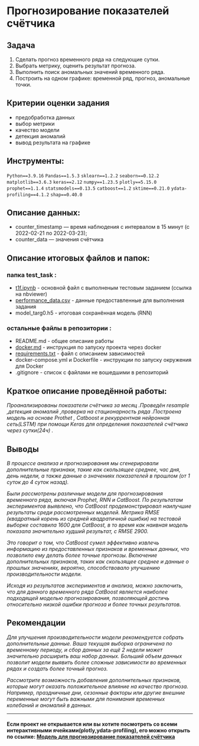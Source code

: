 # Прогнозирование показателей счётчика

## Задача 

1. Сделать прогноз временного ряда на следующие сутки. 
2. Выбрать метрику, оценить результат прогноза. 
3. Выполнить поиск аномальных значений временного ряда.
4. Построить на одном графике: временной ряд, прогноз, аномальные точки. 

## Критерии оценки задания

- предобработка данных
- выбор метрики
- качество модели
- детекция аномалий
- вывод результата на графике

## Инструменты:
`Python==3.9.16`
`Pandas==1.5.3`
`sklearn==1.2.2`
`seaborn==0.12.2`
`matplotlib==3.6.3`
`keras==2.12`
`numpy==1.23.5`
`plotly==5.15.0`
`prophet==1.1.4`
`statsmodels==0.13.5`
`catboost==1.2`
`sktime==0.21.0`
`ydata-profiling==4.1.2`
`shap==0.40.0`

## Описание данных:

- counter_timestamp — время наблюдения с интервалом в 15 минут (с 2022-02-21 по 2022-03-23);
- counter_data — значения счётчика

## Описание итоговых файлов и папок:

### папка test_task :

- <a href='https://nbviewer.org/github/verydirtyhands/test_counter/blob/main/test_task/t1f.ipynb'>t1f.ipynb</a> - основной файл с выполненым тестовым заданием (ссылка на nbviewer)
- <a href='https://github.com/verydirtyhands/test_counter/blob/464352278323b7883e9ec8e5e27fe86f76df7fe5/test_task/performance_data.csv'>performance_data.csv</a> - данные предоставленные для выполнения задания
- <a>model_targ0.h5 - итоговая сохранённая модель (RNN)

### остальные файлы в репозитории :

- README.md - общее описание работы
- <a href='https://github.com/verydirtyhands/test_counter/docker.md'>docker.md</a> - инструкция по запуску проекта через docker
- <a href='https://github.com/verydirtyhands/test_counter/requirements.txt'>requirements.txt</a> - файл с описанием зависимостей
- docker-compose.yml и Dockerfile - инструкции по запуску окружения для Docker
- .gitignore - список с файлами не вошедшими в репозиторий

## Краткое описание проведённой работы:
<i> 
Проанализированы показатели счётчика за месяц .Проведён resample ,детекция аномалий ,проверка на стационарность ряда .Построена модель на основе Prothet , Catboost и рекуррентная нейронная сеть(LSTM) при помощи Keras для определения показателей счётчика через сутки(24ч) .</i>

## Выводы
<i>В процессе анализа и прогнозирования мы сгенерировали дополнительные признаки, такие как скользящее среднее, час дня, день недели, а также данные о значениях показателей в прошлом (от 1 суток до 4 суток назад).

Были рассмотрены различные модели для прогнозирования временного ряда, включая Prophet, RNN и CatBoost. По результатам экспериментов выявлено, что CatBoost продемонстрировал наилучшие результаты среди рассмотренных моделей. Метрика RMSE (квадратный корень из средней квадратичной ошибки) на тестовой выборке составила 1600 для CatBoost, в то время как наивная модель показала значительно худший результат, с RMSE 2900.

Это говорит о том, что CatBoost сумел эффективно извлечь информацию из предоставленных признаков и временных данных, что позволило ему делать более точные прогнозы. Включение дополнительных признаков, таких как скользящее среднее и данные о прошлых значениях, вероятно, способствовало улучшению производительности модели.

Исходя из результатов экспериментов и анализа, можно заключить, что для данного временного ряда CatBoost является наиболее подходящей моделью прогнозирования, позволяющей достичь относительно низкой ошибки прогноза и более точных результатов.</i>

## Рекомендации
<i>Для улучшения производительности модели рекомендуется собрать дополнительные данные. Ваша текущая выборка ограничена по временному периоду, и сбор данных за ещё 2 недели может значительно расширить ваш набор данных. Больший объем данных позволит модели выявить более сложные зависимости во временных рядах и создать более точный прогноз.

Рассмотрите возможность добавления дополнительных признаков, которые могут оказать положительное влияние на качество прогноза. Например, праздничные дни, сезонные факторы или другие внешние переменные могут быть важными для понимания временных колебаний и аномалий в данных.
</i>

---

#### Если проект не открывается или вы хотите посмотреть со всеми интерактивными ячейками(plotly,ydata-profiling), его можно открыть по ссылке: <a href='https://nbviewer.org/github/verydirtyhands/test_counter/blob/main/test_task/t1f.ipynb'>Модель для прогнозирование показателей счётчика</a>
